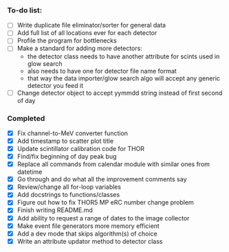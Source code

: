 ### To-do list:
- [ ] Write duplicate file eliminator/sorter for general data
- [ ] Add full list of all locations ever for each detector
- [ ] Profile the program for bottlenecks
- [ ] Make a standard for adding more detectors:
  - the detector class needs to have another attribute for scints used in glow search
  - also needs to have one for detector file name format
  - that way the data importer/glow search algo will accept any generic detector you feed it
- [ ] Change detector object to accept yymmdd string instead of first second of day

### Completed
- [x] Fix channel-to-MeV converter function
- [x] Add timestamp to scatter plot title
- [x] Update scintillator calibration code for THOR
- [x] Find/fix beginning of day peak bug 
- [x] Replace all commands from calendar module with similar ones from datetime
- [x] Go through and do what all the improvement comments say
- [x] Review/change all for-loop variables 
- [x] Add docstrings to functions/classes
- [x] Figure out how to fix THOR5 MP eRC number change problem
- [x] Finish writing README.md
- [x] Add ability to request a range of dates to the image collector
- [x] Make event file generators more memory efficient
- [x] Add a dev mode that skips algorithm(s) of choice
- [x] Write an attribute updator method to detector class